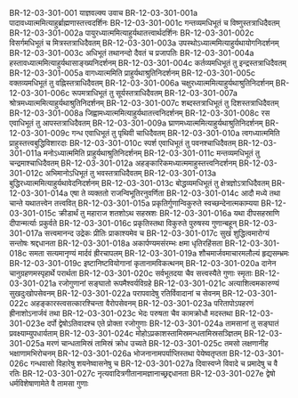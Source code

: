 BR-12-03-301-001  	याज्ञवल्क्य उवाच
BR-12-03-301-001a	पादावध्यात्ममित्याहुर्ब्राह्मणास्तत्त्वदर्शिनः
BR-12-03-301-001c	गन्तव्यमधिभूतं च विष्णुस्तत्राधिदैवतम्
BR-12-03-301-002a	पायुरध्यात्ममित्याहुर्यथातत्त्वार्थदर्शिनः
BR-12-03-301-002c	विसर्गमधिभूतं च मित्रस्तत्राधिदैवतम्
BR-12-03-301-003a	उपस्थोऽध्यात्ममित्याहुर्यथायोगनिदर्शनम्
BR-12-03-301-003c	अधिभूतं तथानन्दो दैवतं च प्रजापतिः
BR-12-03-301-004a	हस्तावध्यात्ममित्याहुर्यथासाङ्ख्यनिदर्शनम्
BR-12-03-301-004c	कर्तव्यमधिभूतं तु इन्द्रस्तत्राधिदैवतम्
BR-12-03-301-005a	वागध्यात्ममिति प्राहुर्यथाश्रुतिनिदर्शनम्
BR-12-03-301-005c	वक्तव्यमधिभूतं तु वह्निस्तत्राधिदैवतम्
BR-12-03-301-006a	चक्षुरध्यात्ममित्याहुर्यथाश्रुतिनिदर्शनम्
BR-12-03-301-006c	रूपमत्राधिभूतं तु सूर्यस्तत्राधिदैवतम्
BR-12-03-301-007a	श्रोत्रमध्यात्ममित्याहुर्यथाश्रुतिनिदर्शनम्
BR-12-03-301-007c	शब्दस्तत्राधिभूतं तु दिशस्तत्राधिदैवतम्
BR-12-03-301-008a	जिह्वामध्यात्ममित्याहुर्यथातत्त्वनिदर्शनम्
BR-12-03-301-008c	रस एवाधिभूतं तु आपस्तत्राधिदैवतम्
BR-12-03-301-009a	घ्राणमध्यात्ममित्याहुर्यथाश्रुतिनिदर्शनम्
BR-12-03-301-009c	गन्ध एवाधिभूतं तु पृथिवी चाधिदैवतम्
BR-12-03-301-010a	त्वगध्यात्ममिति प्राहुस्तत्त्वबुद्धिविशारदाः
BR-12-03-301-010c	स्पर्श एवाधिभूतं तु पवनश्चाधिदैवतम्
BR-12-03-301-011a	मनोऽध्यात्ममिति प्राहुर्यथाश्रुतिनिदर्शनम्
BR-12-03-301-011c	मन्तव्यमधिभूतं तु चन्द्रमाश्चाधिदैवतम्
BR-12-03-301-012a	अहङ्कारिकमध्यात्ममाहुस्तत्त्वनिदर्शनम्
BR-12-03-301-012c	अभिमानोऽधिभूतं तु भवस्तत्राधिदैवतम्
BR-12-03-301-013a	बुद्धिरध्यात्ममित्याहुर्यथावेदनिदर्शनम्
BR-12-03-301-013c	बोद्धव्यमधिभूतं तु क्षेत्रज्ञोऽत्राधिदैवतम्
BR-12-03-301-014a	एषा ते व्यक्ततो राजन्विभूतिरनुवर्णिता
BR-12-03-301-014c	आदौ मध्ये तथा चान्ते यथातत्त्वेन तत्त्ववित्
BR-12-03-301-015a	प्रकृतिर्गुणान्विकुरुते स्वच्छन्देनात्मकाम्यया
BR-12-03-301-015c	क्रीडार्थं तु महाराज शतशोऽथ सहस्रशः
BR-12-03-301-016a	यथा दीपसहस्राणि दीपान्मर्त्याः प्रकुर्वते
BR-12-03-301-016c	प्रकृतिस्तथा विकुरुते पुरुषस्य गुणान्बहून्
BR-12-03-301-017a	सत्त्वमानन्द उद्रेकः प्रीतिः प्राकाश्यमेव च
BR-12-03-301-017c	सुखं शुद्धित्वमारोग्यं सन्तोषः श्रद्दधानता
BR-12-03-301-018a	अकार्पण्यमसंरम्भः क्षमा धृतिरहिंसता
BR-12-03-301-018c	समता सत्यमानृण्यं मार्दवं ह्रीरचापलम्
BR-12-03-301-019a	शौचमार्जवमाचारमलौल्यं हृद्यसम्भ्रमः
BR-12-03-301-019c	इष्टानिष्टवियोगानां कृतानामविकत्थनम्
BR-12-03-301-020a	दानेन चानुग्रहणमस्पृहार्थे परार्थता
BR-12-03-301-020c	सर्वभूतदया चैव सत्त्वस्यैते गुणाः स्मृताः
BR-12-03-301-021a	रजोगुणानां सङ्घातो रूपमैश्वर्यविग्रहे
BR-12-03-301-021c	अत्याशित्वमकारुण्यं सुखदुःखोपसेवनम्
BR-12-03-301-022a	परापवादेषु रतिर्विवादानां च सेवनम्
BR-12-03-301-022c	अहङ्कारस्त्वसत्कारश्चिन्ता वैरोपसेवनम्
BR-12-03-301-023a	परितापोऽपहरणं ह्रीनाशोऽनार्जवं तथा
BR-12-03-301-023c	भेदः परुषता चैव कामक्रोधौ मदस्तथा
BR-12-03-301-023e 	दर्पो द्वेषोऽतिवादश्च एते प्रोक्ता रजोगुणाः
BR-12-03-301-024a	तामसानां तु सङ्घातं प्रवक्ष्याम्युपधार्यताम्
BR-12-03-301-024c	मोहोऽप्रकाशस्तामिस्रमन्धतामिस्रसञ्ज्ञितम्
BR-12-03-301-025a	मरणं चान्धतामिस्रं तामिस्रं क्रोध उच्यते
BR-12-03-301-025c	तमसो लक्षणानीह भक्षाणामभिरोचनम्
BR-12-03-301-026a	भोजनानामपर्याप्तिस्तथा पेयेष्वतृप्तता
BR-12-03-301-026c	गन्धवासो विहारेषु शयनेष्वासनेषु च
BR-12-03-301-027a	दिवास्वप्ने विवादे च प्रमादेषु च वै रतिः
BR-12-03-301-027c	नृत्यवादित्रगीतानामज्ञानाच्छ्रद्दधानता
BR-12-03-301-027e 	द्वेषो धर्मविशेषाणामेते वै तामसा गुणाः

